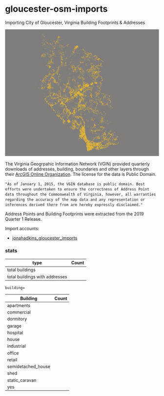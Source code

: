 # gloucester-osm-imports
Importing City of Gloucester, Virginia Building Footprints & Addresses  

![](https://raw.githubusercontent.com/jonahadkins/gloucester-osm-imports/master/gloucesterva.PNG)

The Virginia Geogrpahic Information Network (VGIN) provided quarterly downloads of addresses, building, boundaries and other layers through their [ArcGIS Online Organization](https://vgin.maps.arcgis.com/home/index.html). The license for the data is Public Domain.  

```"As of January 1, 2015, the VGIN database is public domain. Best efforts were undertaken to ensure the correctness of Address Point data throughout the Commonwealth of Virginia, however, all warranties regarding the accuracy of the map data and any representation or inferences derived there from are hereby expressly disclaimed."```  

Address Points and Building Footprints were extracted from the 2019 Quarter 1 Release.

Import accounts:
- [jonahadkins_gloucester_imports](https://www.openstreetmap.org/user/jonahadkins_gloucester_imports)

### stats

| type  |   Count |
| ------------- | ------------- |
| total buildings  |   |
| total buildings with addresses  |   |

`building=`

| Building  |   Count |
| ------------- | ------------- |
| apartments  |   |
| commercial  |   |
| dormitory  |   |
| garage  |   |
| hospital |  |
| house  |   |
| industrial  |   |
| office  |   |
| retail  |  |
| semidetached_house  |  |
| shed  |  |
| static_caravan  |  |
| yes  |   |


